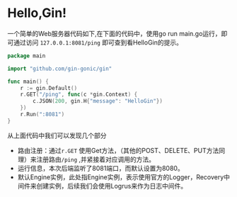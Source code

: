 # Hello,Gin!



一个简单的Web服务器代码如下,在下面的代码中，使用go run main.go运行，即可通过访问 `127.0.0.1:8081/ping` 即可查到看HelloGin的提示。

```go
package main

import "github.com/gin-gonic/gin"

func main() {
	r := gin.Default()
	r.GET("/ping", func(c *gin.Context) {
		c.JSON(200, gin.H{"message": "HelloGin"})
	})
    r.Run(":8081")
}
```

从上面代码中我们可以发现几个部分

* 路由注册：通过`r.GET` 使用Get方法，（其他的POST、DELETE、PUT方法同理）来注册路由`/ping` ,并紧接着对应调用的方法。
* 运行信息，本次后端监听了8081端口，而默认设置为8080。
* 默认Engine实例，此处指Engine实例，表示使用官方的Logger，Recovery中间件来创建实例，后续我们会使用Logrus来作为日志中间件。

